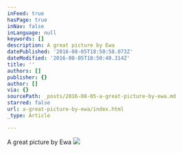 ```yaml
---
inFeed: true
hasPage: true
inNav: false
inLanguage: null
keywords: []
description: A great picture by Ewa
datePublished: '2016-08-05T18:50:58.073Z'
dateModified: '2016-08-05T18:50:40.314Z'
title: ''
authors: []
publisher: {}
author: []
via: {}
sourcePath: _posts/2016-08-05-a-great-picture-by-ewa.md
starred: false
url: a-great-picture-by-ewa/index.html
_type: Article

---
```

A great picture by Ewa
![](https://the-grid-user-content.s3-us-west-2.amazonaws.com/df23a084-d121-429b-a4f7-07f864e3883c.jpg)